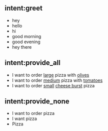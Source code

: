 ## intent:greet
- hey
- hello
- hi
- good morning
- good evening
- hey there

## intent:provide_all
- I want to order [large](size) pizza with [olives](topping)
- I want to order [medium](size) pizza with [tomatoes](topping)
- I want to order [small](size) [cheese burst](topping) pizza

## intent:provide_none
- I want to order pizza
- I want pizza
- Pizza